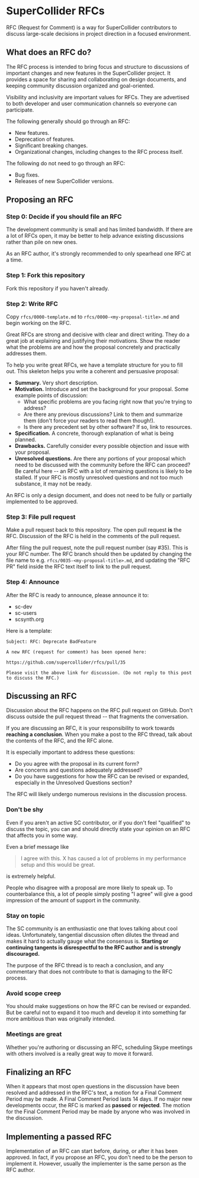 # SuperCollider RFCs

RFC (Request for Comment) is a way for SuperCollider contributors to discuss large-scale decisions in project direction in a focused environment.

## What does an RFC do?

The RFC process is intended to bring focus and structure to discussions of important changes and new features in the SuperCollider project. It provides a space for sharing and collaborating on design documents, and keeping community discussion organized and goal-oriented.

Visibility and inclusivity are important values for RFCs. They are advertised to both developer and user communication channels so everyone can participate.

The following generally should go through an RFC:

- New features.
- Deprecation of features.
- Significant breaking changes.
- Organizational changes, including changes to the RFC process itself.

The following do not need to go through an RFC:

- Bug fixes.
- Releases of new SuperCollider versions.

## Proposing an RFC

### Step 0: Decide if you should file an RFC

The development community is small and has limited bandwidth. If there are a lot of RFCs open, it may be better to help advance existing discussions rather than pile on new ones.

As an RFC author, it's strongly recommended to only spearhead one RFC at a time.

### Step 1: Fork this repository

Fork this repository if you haven't already.

### Step 2: Write RFC

Copy `rfcs/0000-template.md` to `rfcs/0000-<my-proposal-title>.md` and begin working on the RFC.

Great RFCs are strong and decisive with clear and direct writing. They do a great job at explaining and justifying their motivations. Show the reader what the problems are and how the proposal concretely and practically addresses them.

To help you write great RFCs, we have a template structure for you to fill out. This skeleton helps you write a coherent and persuasive proposal:

- **Summary.** Very short description.
- **Motivation.** Introduce and set the background for your proposal. Some example points of discussion:
  - What specific problems are you facing right now that you're trying to address?
  - Are there any previous discussions? Link to them and summarize them (don't force your readers to read them though!).
  - Is there any precedent set by other software? If so, link to resources.
- **Specification.** A concrete, thorough explanation of what is being planned.
- **Drawbacks.** Carefully consider every possible objection and issue with your proposal.
- **Unresolved questions.** Are there any portions of your proposal which need to be discussed with the community before the RFC can proceed? Be careful here -- an RFC with a lot of remaining questions is likely to be stalled. If your RFC is mostly unresolved questions and not too much substance, it may not be ready.

An RFC is only a design document, and does not need to be fully or partially implemented to be approved.

### Step 3: File pull request

Make a pull request back to this repository. The open pull request **is** the RFC. Discussion of the RFC is held in the comments of the pull request.

After filing the pull request, note the pull request number (say #35). This is your RFC number. The RFC branch should then be updated by changing the file name to e.g. `rfcs/0035-<my-proposal-title>.md`, and updating the "RFC PR" field inside the RFC text itself to link to the pull request.

### Step 4: Announce

After the RFC is ready to announce, please announce it to:

- sc-dev
- sc-users
- scsynth.org

Here is a template:

```
Subject: RFC: Deprecate BadFeature

A new RFC (request for comment) has been opened here:

https://github.com/supercollider/rfcs/pull/35

Please visit the above link for discussion. (Do not reply to this post to discuss the RFC.)
```

## Discussing an RFC

Discussion about the RFC happens on the RFC pull request on GitHub. Don't discuss outside the pull request thread -- that fragments the conversation.

If you are discussing an RFC, it is your responsibility to work towards **reaching a conclusion**. When you make a post to the RFC thread, talk about the contents of the RFC, and the RFC alone.

It is especially important to address these questions:

- Do you agree with the proposal in its current form?
- Are concerns and questions adequately addressed?
- Do you have suggestions for how the RFC can be revised or expanded, especially in the Unresolved Questions section?

The RFC will likely undergo numerous revisions in the discussion process.

### Don't be shy

Even if you aren't an active SC contributor, or if you don't feel "qualified" to discuss the topic, you can and should directly state your opinion on an RFC that affects you in some way.

Even a brief message like

> I agree with this. X has caused a lot of problems in my performance setup and this would be great.

is extremely helpful.

People who disagree with a proposal are more likely to speak up. To counterbalance this, a lot of people simply posting "I agree" will give a good impression of the amount of support in the community.

### Stay on topic

The SC community is an enthusiastic one that loves talking about cool ideas. Unfortunately, tangential discussion often dilutes the thread and makes it hard to actually gauge what the consensus is. **Starting or continuing tangents is disrespectful to the RFC author and is strongly discouraged.**

The purpose of the RFC thread is to reach a conclusion, and any commentary that does not contribute to that is damaging to the RFC process.

### Avoid scope creep

You should make suggestions on how the RFC can be revised or expanded. But be careful not to expand it too much and develop it into something far more ambitious than was originally intended.

### Meetings are great

Whether you're authoring or discussing an RFC, scheduling Skype meetings with others involved is a really great way to move it forward.

## Finalizing an RFC

When it appears that most open questions in the discussion have been resolved and addressed in the RFC's text, a motion for a Final Comment Period may be made. A Final Comment Period lasts 14 days. If no major new developments occur, the RFC is marked as **passed** or **rejected**. The motion for the Final Comment Period may be made by anyone who was involved in the discussion.

## Implementing a passed RFC

Implementation of an RFC can start before, during, or after it has been approved. In fact, if you propose an RFC, you don't need to be the person to implement it. However, usually the implementer is the same person as the RFC author.
